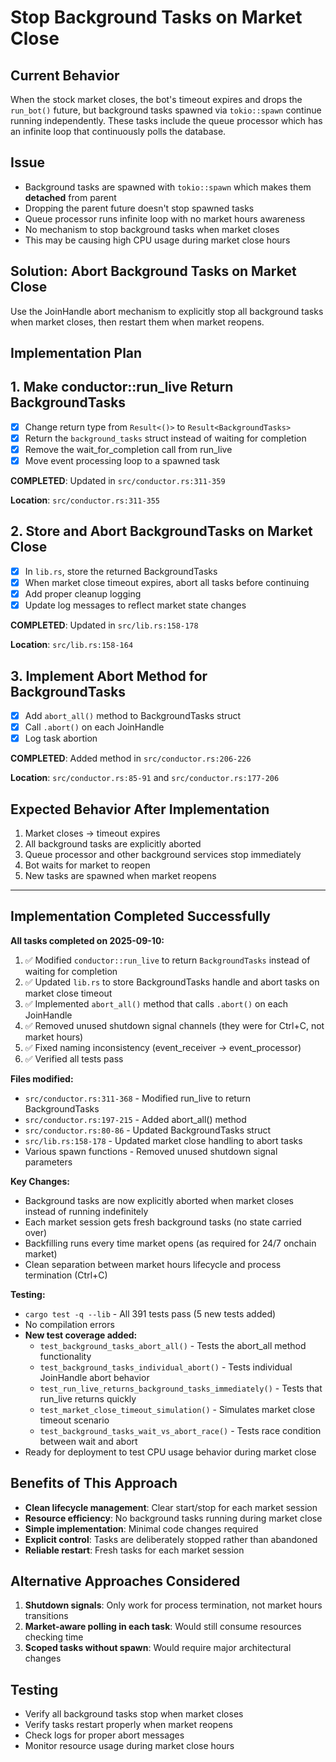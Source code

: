 # Stop Background Tasks on Market Close

## Current Behavior

When the stock market closes, the bot's timeout expires and drops the
`run_bot()` future, but background tasks spawned via `tokio::spawn` continue
running independently. These tasks include the queue processor which has an
infinite loop that continuously polls the database.

## Issue

- Background tasks are spawned with `tokio::spawn` which makes them **detached**
  from parent
- Dropping the parent future doesn't stop spawned tasks
- Queue processor runs infinite loop with no market hours awareness
- No mechanism to stop background tasks when market closes
- This may be causing high CPU usage during market close hours

## Solution: Abort Background Tasks on Market Close

Use the JoinHandle abort mechanism to explicitly stop all background tasks when
market closes, then restart them when market reopens.

## Implementation Plan

## 1. Make conductor::run_live Return BackgroundTasks

- [x] Change return type from `Result<()>` to `Result<BackgroundTasks>`
- [x] Return the `background_tasks` struct instead of waiting for completion
- [x] Remove the wait_for_completion call from run_live
- [x] Move event processing loop to a spawned task

**COMPLETED**: Updated in `src/conductor.rs:311-359`

**Location**: `src/conductor.rs:311-355`

## 2. Store and Abort BackgroundTasks on Market Close

- [x] In `lib.rs`, store the returned BackgroundTasks
- [x] When market close timeout expires, abort all tasks before continuing
- [x] Add proper cleanup logging
- [x] Update log messages to reflect market state changes

**COMPLETED**: Updated in `src/lib.rs:158-178`

**Location**: `src/lib.rs:158-164`

## 3. Implement Abort Method for BackgroundTasks

- [x] Add `abort_all()` method to BackgroundTasks struct
- [x] Call `.abort()` on each JoinHandle
- [x] Log task abortion

**COMPLETED**: Added method in `src/conductor.rs:206-226`

**Location**: `src/conductor.rs:85-91` and `src/conductor.rs:177-206`

## Expected Behavior After Implementation

1. Market closes → timeout expires
2. All background tasks are explicitly aborted
3. Queue processor and other background services stop immediately
4. Bot waits for market to reopen
5. New tasks are spawned when market reopens

---

## Implementation Completed Successfully

**All tasks completed on 2025-09-10:**

1. ✅ Modified `conductor::run_live` to return `BackgroundTasks` instead of
   waiting for completion
2. ✅ Updated `lib.rs` to store BackgroundTasks handle and abort tasks on market
   close timeout
3. ✅ Implemented `abort_all()` method that calls `.abort()` on each JoinHandle
4. ✅ Removed unused shutdown signal channels (they were for Ctrl+C, not market
   hours)
5. ✅ Fixed naming inconsistency (event_receiver → event_processor)
6. ✅ Verified all tests pass

**Files modified:**

- `src/conductor.rs:311-368` - Modified run_live to return BackgroundTasks
- `src/conductor.rs:197-215` - Added abort_all() method
- `src/conductor.rs:80-86` - Updated BackgroundTasks struct
- `src/lib.rs:158-178` - Updated market close handling to abort tasks
- Various spawn functions - Removed unused shutdown signal parameters

**Key Changes:**

- Background tasks are now explicitly aborted when market closes instead of
  running indefinitely
- Each market session gets fresh background tasks (no state carried over)
- Backfilling runs every time market opens (as required for 24/7 onchain market)
- Clean separation between market hours lifecycle and process termination
  (Ctrl+C)

**Testing:**

- `cargo test -q --lib` - All 391 tests pass (5 new tests added)
- No compilation errors
- **New test coverage added:**
  - `test_background_tasks_abort_all()` - Tests the abort_all method
    functionality
  - `test_background_tasks_individual_abort()` - Tests individual JoinHandle
    abort behavior
  - `test_run_live_returns_background_tasks_immediately()` - Tests that run_live
    returns quickly
  - `test_market_close_timeout_simulation()` - Simulates market close timeout
    scenario
  - `test_background_tasks_wait_vs_abort_race()` - Tests race condition between
    wait and abort
- Ready for deployment to test CPU usage behavior during market close

## Benefits of This Approach

- **Clean lifecycle management**: Clear start/stop for each market session
- **Resource efficiency**: No background tasks running during market close
- **Simple implementation**: Minimal code changes required
- **Explicit control**: Tasks are deliberately stopped rather than abandoned
- **Reliable restart**: Fresh tasks for each market session

## Alternative Approaches Considered

1. **Shutdown signals**: Only work for process termination, not market hours
   transitions
2. **Market-aware polling in each task**: Would still consume resources checking
   time
3. **Scoped tasks without spawn**: Would require major architectural changes

## Testing

- Verify all background tasks stop when market closes
- Verify tasks restart properly when market reopens
- Check logs for proper abort messages
- Monitor resource usage during market close hours
